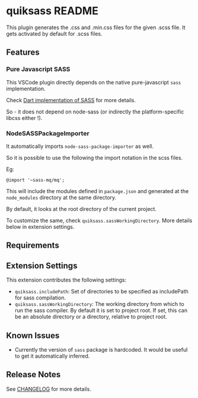 # quiksass README

This plugin generates the .css and .min.css files for the given .scss file.
It gets activated by default for .scss files.

## Features

### Pure Javascript SASS

This VSCode plugin directly depends on the native pure-javascript `sass` implementation.

Check [Dart implementation of SASS](https://sass-lang.com/dart-sass) for more details.

So - it does not depend on node-sass (or indirectly the platform-specific libcss either !).

### NodeSASSPackageImporter

It automatically imports `node-sass-package-importer` as well.

So it is possible to use the following the import notation in the scss files.

Eg:

```
@import '~sass-mq/mq';
```

This will include the modules defined in `package.json` and generated at the `node_modules` directory at the same directory.

By default, it looks at the root directory of the current project.

To customize the same, check `quiksass.sassWorkingDirectory`. More details below in extension settings.

## Requirements



## Extension Settings

This extension contributes the following settings:

* `quiksass.includePath`: Set of directories to be specified as includePath for sass compilation.
* `quiksass.sassWorkingDirectory`: The working directory from which to run the sass compiler. By default it is set to project root. If set, this can be an absolute directory or a directory, relative to project root.

## Known Issues

* Currently the version of ```sass``` package is hardcoded. It would be useful to get it automatically inferred.

## Release Notes

See [CHANGELOG](CHANGELOG) for more details.